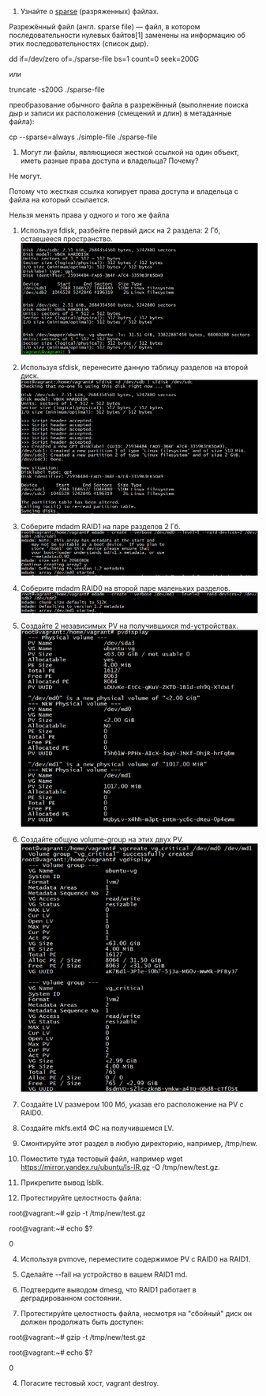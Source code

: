 
1. Узнайте о [sparse](https://ru.wikipedia.org/wiki/%D0%A0%D0%B0%D0%B7%D1%80%D0%B5%D0%B6%D1%91%D0%BD%D0%BD%D1%8B%D0%B9_%D1%84%D0%B0%D0%B9%D0%BB) (разряженных) файлах.

Разрежённый файл (англ. sparse file) — файл, в котором последовательности нулевых байтов[1] заменены на информацию об этих последовательностях (список дыр).

dd if=/dev/zero of=./sparse-file bs=1 count=0 seek=200G

или

truncate -s200G ./sparse-file

преобразование обычного файла в разрежённый (выполнение поиска дыр и записи их расположения (смещений и длин) в метаданные файла):

cp --sparse=always ./simple-file ./sparse-file

1. Могут ли файлы, являющиеся жесткой ссылкой на один объект, иметь разные права доступа и владельца? Почему?

Не могут.

Потому что жесткая ссылка копирует права доступа и владельца с файла на который ссылается. 

Нельзя менять права у одного и того же файла


1. Используя fdisk, разбейте первый диск на 2 раздела: 2 Гб, оставшееся пространство.
![](Screenshot_3.png)
2. Используя sfdisk, перенесите данную таблицу разделов на второй диск.
![](Screenshot_1.png)
3. Соберите mdadm RAID1 на паре разделов 2 Гб.
![](Screenshot_7.png)
4. Соберите mdadm RAID0 на второй паре маленьких разделов.
![](Screenshot_6.png)
5. Создайте 2 независимых PV на получившихся md-устройствах.
![](Screenshot_8.png)
6. Создайте общую volume-group на этих двух PV.
![](Screenshot_9.png)
7. Создайте LV размером 100 Мб, указав его расположение на PV с RAID0.

8. Создайте mkfs.ext4 ФС на получившемся LV.

9. Смонтируйте этот раздел в любую директорию, например, /tmp/new.

10. Поместите туда тестовый файл, например wget https://mirror.yandex.ru/ubuntu/ls-lR.gz -O /tmp/new/test.gz.

11. Прикрепите вывод lsblk.

12. Протестируйте целостность файла:

root@vagrant:~# gzip -t /tmp/new/test.gz

root@vagrant:~# echo $?

0

4. Используя pvmove, переместите содержимое PV с RAID0 на RAID1.

4. Сделайте --fail на устройство в вашем RAID1 md.

4. Подтвердите выводом dmesg, что RAID1 работает в деградированном состоянии.

4. Протестируйте целостность файла, несмотря на "сбойный" диск он должен продолжать быть доступен:

root@vagrant:~# gzip -t /tmp/new/test.gz

root@vagrant:~# echo $?

0

4. Погасите тестовый хост, vagrant destroy.


